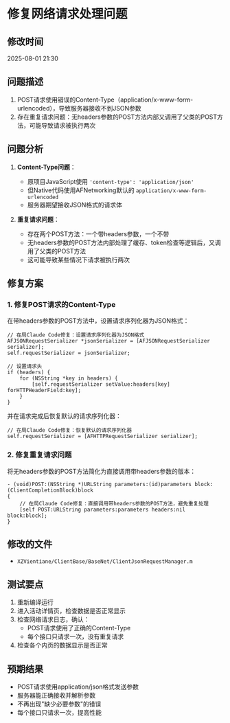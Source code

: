 # 修复网络请求处理问题

## 修改时间
2025-08-01 21:30

## 问题描述
1. POST请求使用错误的Content-Type（application/x-www-form-urlencoded），导致服务器接收不到JSON参数
2. 存在重复请求问题：无headers参数的POST方法内部又调用了父类的POST方法，可能导致请求被执行两次

## 问题分析
1. **Content-Type问题**：
   - 原项目JavaScript使用 `'content-type': 'application/json'`
   - 但Native代码使用AFNetworking默认的 `application/x-www-form-urlencoded`
   - 服务器期望接收JSON格式的请求体

2. **重复请求问题**：
   - 存在两个POST方法：一个带headers参数，一个不带
   - 无headers参数的POST方法内部处理了缓存、token检查等逻辑后，又调用了父类的POST方法
   - 这可能导致某些情况下请求被执行两次

## 修复方案

### 1. 修复POST请求的Content-Type
在带headers参数的POST方法中，设置请求序列化器为JSON格式：
```objc
// 在局Claude Code修复：设置请求序列化器为JSON格式
AFJSONRequestSerializer *jsonSerializer = [AFJSONRequestSerializer serializer];
self.requestSerializer = jsonSerializer;

// 设置请求头
if (headers) {
    for (NSString *key in headers) {
        [self.requestSerializer setValue:headers[key] forHTTPHeaderField:key];
    }
}
```

并在请求完成后恢复默认的请求序列化器：
```objc
// 在局Claude Code修复：恢复默认的请求序列化器
self.requestSerializer = [AFHTTPRequestSerializer serializer];
```

### 2. 修复重复请求问题
将无headers参数的POST方法简化为直接调用带headers参数的版本：
```objc
- (void)POST:(NSString *)URLString parameters:(id)parameters block:(ClientCompletionBlock)block
{
    // 在局Claude Code修复：直接调用带headers参数的POST方法，避免重复处理
    [self POST:URLString parameters:parameters headers:nil block:block];
}
```

## 修改的文件
- `XZVientiane/ClientBase/BaseNet/ClientJsonRequestManager.m`

## 测试要点
1. 重新编译运行
2. 进入活动详情页，检查数据是否正常显示
3. 检查网络请求日志，确认：
   - POST请求使用了正确的Content-Type
   - 每个接口只请求一次，没有重复请求
4. 检查各个内页的数据显示是否正常

## 预期结果
- POST请求使用application/json格式发送参数
- 服务器能正确接收并解析参数
- 不再出现"缺少必要参数"的错误
- 每个接口只请求一次，提高性能
